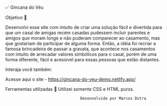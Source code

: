✅ Gincana do Véu

Objetivo 🎯

Desenvolvi esse site com intuito de criar uma solução fácil e divertida para que um casal de amigas recém casadas pudessem incluir parentes e amigos que moram longe e não puderam comparecer ao casamento, mas que gostariam de participar de alguma forma. Então, a idéia foi recriar a famosa brincadeira de passar a gravata, que acontece nos casamentos com intuito de arrecadar valores simbólicos para o casal, porém de uma forma diferente, fácil e acessível para essas pessoas que estão distantes. 

Interaja você também:

Acesse aqui o site - https://gincana-do-veu-demo.netlify.app/

Ferramentas utilizadas 🔧
Utilizei somente CSS e HTML puros. 





                                     Desenvolvido por Marcos Dutra

